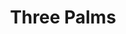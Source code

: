 ---
ee_id_thing: '128'
site: '1'
type: '2'
inv_num: 2011-128
url: 2011-128-three-palms
title: Three Palms
year: '2011'
display_year: '2011'
medium: Pencil on paper (produced with Mutoh XP-300 Series printer)
dims: 20 x 31 inches
pitch: "​Plotter-drawn palm trees, produced in an edition of 6. "
ps: ''
live_url: ''
related: ''
youtube: ''
related_code: ''
imgs: three-palms-2011-128-digital-database-ih.jpg
subheading: ''
download: ''
add_credit: ''
commission: ''
layout: things-i-made
---